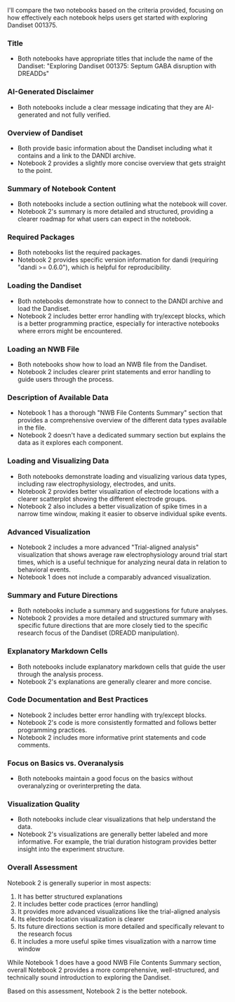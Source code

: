 I'll compare the two notebooks based on the criteria provided, focusing on how effectively each notebook helps users get started with exploring Dandiset 001375.

### Title
- Both notebooks have appropriate titles that include the name of the Dandiset: "Exploring Dandiset 001375: Septum GABA disruption with DREADDs"

### AI-Generated Disclaimer
- Both notebooks include a clear message indicating that they are AI-generated and not fully verified.

### Overview of Dandiset
- Both provide basic information about the Dandiset including what it contains and a link to the DANDI archive.
- Notebook 2 provides a slightly more concise overview that gets straight to the point.

### Summary of Notebook Content
- Both notebooks include a section outlining what the notebook will cover.
- Notebook 2's summary is more detailed and structured, providing a clearer roadmap for what users can expect in the notebook.

### Required Packages
- Both notebooks list the required packages.
- Notebook 2 provides specific version information for dandi (requiring "dandi >= 0.6.0"), which is helpful for reproducibility.

### Loading the Dandiset
- Both notebooks demonstrate how to connect to the DANDI archive and load the Dandiset.
- Notebook 2 includes better error handling with try/except blocks, which is a better programming practice, especially for interactive notebooks where errors might be encountered.

### Loading an NWB File
- Both notebooks show how to load an NWB file from the Dandiset.
- Notebook 2 includes clearer print statements and error handling to guide users through the process.

### Description of Available Data
- Notebook 1 has a thorough "NWB File Contents Summary" section that provides a comprehensive overview of the different data types available in the file.
- Notebook 2 doesn't have a dedicated summary section but explains the data as it explores each component.

### Loading and Visualizing Data
- Both notebooks demonstrate loading and visualizing various data types, including raw electrophysiology, electrodes, and units.
- Notebook 2 provides better visualization of electrode locations with a clearer scatterplot showing the different electrode groups.
- Notebook 2 also includes a better visualization of spike times in a narrow time window, making it easier to observe individual spike events.

### Advanced Visualization
- Notebook 2 includes a more advanced "Trial-aligned analysis" visualization that shows average raw electrophysiology around trial start times, which is a useful technique for analyzing neural data in relation to behavioral events.
- Notebook 1 does not include a comparably advanced visualization.

### Summary and Future Directions
- Both notebooks include a summary and suggestions for future analyses.
- Notebook 2 provides a more detailed and structured summary with specific future directions that are more closely tied to the specific research focus of the Dandiset (DREADD manipulation).

### Explanatory Markdown Cells
- Both notebooks include explanatory markdown cells that guide the user through the analysis process.
- Notebook 2's explanations are generally clearer and more concise.

### Code Documentation and Best Practices
- Notebook 2 includes better error handling with try/except blocks.
- Notebook 2's code is more consistently formatted and follows better programming practices.
- Notebook 2 includes more informative print statements and code comments.

### Focus on Basics vs. Overanalysis
- Both notebooks maintain a good focus on the basics without overanalyzing or overinterpreting the data.

### Visualization Quality
- Both notebooks include clear visualizations that help understand the data.
- Notebook 2's visualizations are generally better labeled and more informative. For example, the trial duration histogram provides better insight into the experiment structure.

### Overall Assessment
Notebook 2 is generally superior in most aspects:
1. It has better structured explanations
2. It includes better code practices (error handling)
3. It provides more advanced visualizations like the trial-aligned analysis
4. Its electrode location visualization is clearer
5. Its future directions section is more detailed and specifically relevant to the research focus
6. It includes a more useful spike times visualization with a narrow time window

While Notebook 1 does have a good NWB File Contents Summary section, overall Notebook 2 provides a more comprehensive, well-structured, and technically sound introduction to exploring the Dandiset.

Based on this assessment, Notebook 2 is the better notebook.